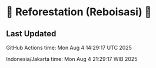 
# 🌳 Reforestation (Reboisasi) 🌲

## Last Updated

GitHub Actions time: Mon Aug  4 14:29:17 UTC 2025

Indonesia/Jakarta time: Mon Aug  4 21:29:17 WIB 2025
